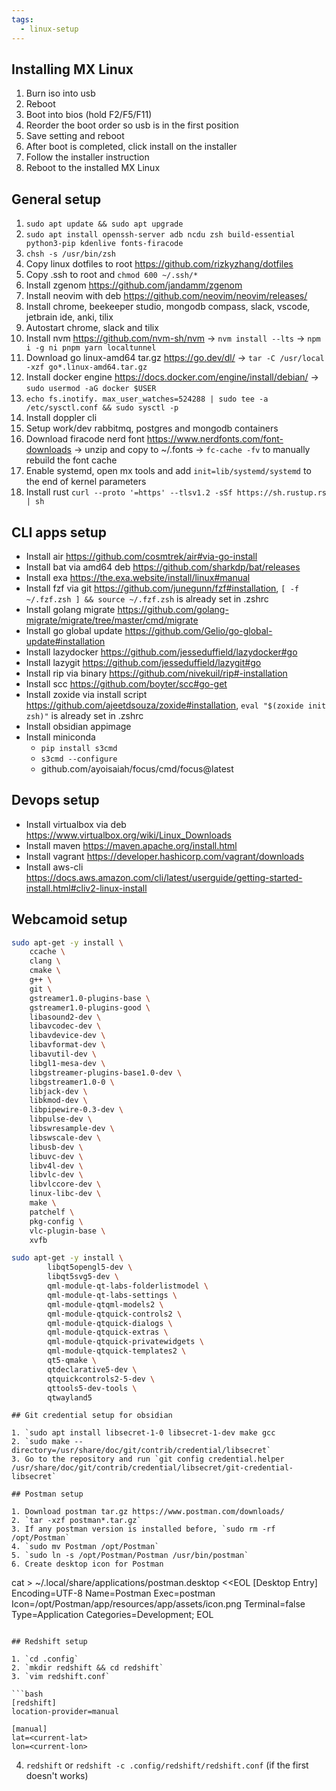 ```yaml
---
tags:
  - linux-setup
---
```

## Installing MX Linux

1. Burn iso into usb
2. Reboot
3. Boot into bios (hold F2/F5/F11)
4. Reorder the boot order so usb is in the first position
5. Save setting and reboot
6. After boot is completed, click install on the installer
7. Follow the installer instruction
8. Reboot to the installed MX Linux

## General setup

1. `sudo apt update && sudo apt upgrade`
2. `sudo apt install openssh-server adb ncdu zsh build-essential python3-pip kdenlive fonts-firacode`
3. `chsh -s /usr/bin/zsh`
4. Copy linux dotfiles to root https://github.com/rizkyzhang/dotfiles
5. Copy .ssh to root and `chmod 600 ~/.ssh/*`
6. Install zgenom https://github.com/jandamm/zgenom
7. Install neovim with deb https://github.com/neovim/neovim/releases/
8. Install chrome, beekeeper studio, mongodb compass, slack, vscode, jetbrain ide, anki, tilix
9. Autostart chrome, slack and tilix
10. Install nvm https://github.com/nvm-sh/nvm -> `nvm install --lts` -> `npm i -g ni pnpm yarn localtunnel`
11. Download go linux-amd64 tar.gz https://go.dev/dl/ -> `tar -C /usr/local -xzf go*.linux-amd64.tar.gz`
12. Install docker engine https://docs.docker.com/engine/install/debian/ -> `sudo usermod -aG docker $USER`
13. `echo fs.inotify. max_user_watches=524288 | sudo tee -a /etc/sysctl.conf && sudo sysctl -p`
14. Install doppler cli
15. Setup work/dev rabbitmq, postgres and mongodb containers
16. Download firacode nerd font https://www.nerdfonts.com/font-downloads -> unzip and copy to ~/.fonts -> `fc-cache -fv` to manually rebuild the font cache
17. Enable systemd, open mx tools and add `init=lib/systemd/systemd` to the end of kernel parameters
18. Install rust `curl --proto '=https' --tlsv1.2 -sSf https://sh.rustup.rs | sh`

## CLI apps setup

- Install air https://github.com/cosmtrek/air#via-go-install
- Install bat via amd64 deb https://github.com/sharkdp/bat/releases
- Install exa https://the.exa.website/install/linux#manual
- Install fzf via git https://github.com/junegunn/fzf#installation, `[ -f ~/.fzf.zsh ] && source ~/.fzf.zsh` is already set in .zshrc
- Install golang migrate https://github.com/golang-migrate/migrate/tree/master/cmd/migrate
- Install go global update https://github.com/Gelio/go-global-update#installation
- Install lazydocker https://github.com/jesseduffield/lazydocker#go
- Install lazygit https://github.com/jesseduffield/lazygit#go
- Install rip via binary https://github.com/nivekuil/rip#-installation
- Install scc https://github.com/boyter/scc#go-get
- Install zoxide via install script https://github.com/ajeetdsouza/zoxide#installation, `eval "$(zoxide init zsh)"` is already set in .zshrc
- Install obsidian appimage
- Install miniconda
  - `pip install s3cmd`
  - `s3cmd --configure`
  - github.com/ayoisaiah/focus/cmd/focus@latest
## Devops setup

- Install virtualbox via deb https://www.virtualbox.org/wiki/Linux_Downloads
- Install maven https://maven.apache.org/install.html
- Install vagrant https://developer.hashicorp.com/vagrant/downloads
- Install aws-cli https://docs.aws.amazon.com/cli/latest/userguide/getting-started-install.html#cliv2-linux-install


## Webcamoid setup

```sh
sudo apt-get -y install \
    ccache \
    clang \
    cmake \
    g++ \
    git \
    gstreamer1.0-plugins-base \
    gstreamer1.0-plugins-good \
    libasound2-dev \
    libavcodec-dev \
    libavdevice-dev \
    libavformat-dev \
    libavutil-dev \
    libgl1-mesa-dev \
    libgstreamer-plugins-base1.0-dev \
    libgstreamer1.0-0 \
    libjack-dev \
    libkmod-dev \
    libpipewire-0.3-dev \
    libpulse-dev \
    libswresample-dev \
    libswscale-dev \
    libusb-dev \
    libuvc-dev \
    libv4l-dev \
    libvlc-dev \
    libvlccore-dev \
    linux-libc-dev \
    make \
    patchelf \
    pkg-config \
    vlc-plugin-base \
    xvfb
```

```sh
sudo apt-get -y install \
        libqt5opengl5-dev \
        libqt5svg5-dev \
        qml-module-qt-labs-folderlistmodel \
        qml-module-qt-labs-settings \
        qml-module-qtqml-models2 \
        qml-module-qtquick-controls2 \
        qml-module-qtquick-dialogs \
        qml-module-qtquick-extras \
        qml-module-qtquick-privatewidgets \
        qml-module-qtquick-templates2 \
        qt5-qmake \
        qtdeclarative5-dev \
        qtquickcontrols2-5-dev \
        qttools5-dev-tools \
        qtwayland5
```


```
## Git credential setup for obsidian

1. `sudo apt install libsecret-1-0 libsecret-1-dev make gcc 
2. `sudo make --directory=/usr/share/doc/git/contrib/credential/libsecret`
3. Go to the repository and run `git config credential.helper /usr/share/doc/git/contrib/credential/libsecret/git-credential-libsecret`

## Postman setup

1. Download postman tar.gz https://www.postman.com/downloads/
2. `tar -xzf postman*.tar.gz`
3. If any postman version is installed before, `sudo rm -rf /opt/Postman`
4. `sudo mv Postman /opt/Postman`
5. `sudo ln -s /opt/Postman/Postman /usr/bin/postman`
6. Create desktop icon for Postman

```
cat > ~/.local/share/applications/postman.desktop <<EOL
[Desktop Entry]
Encoding=UTF-8
Name=Postman
Exec=postman
Icon=/opt/Postman/app/resources/app/assets/icon.png
Terminal=false
Type=Application
Categories=Development;
EOL
```

## Redshift setup

1. `cd .config`
2. `mkdir redshift && cd redshift`
3. `vim redshift.conf`

```bash
[redshift]
location-provider=manual

[manual]
lat=<current-lat>
lon=<current-lon>
```

4. `redshift` or `redshift -c .config/redshift/redshift.conf` (if the first doesn't works)
